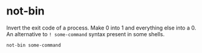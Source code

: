 # not-bin

Invert the exit code of a process. Make 0 into 1 and everything else into a 0. An alternative to `! some-command` syntax present in some shells.

```sh
not-bin some-command
```
